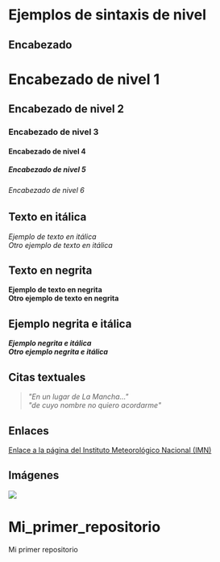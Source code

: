 # Ejemplos de sintaxis de nivel

## Encabezado

# Encabezado de nivel 1
## Encabezado de nivel 2
### Encabezado de nivel 3
#### Encabezado de nivel 4
##### Encabezado de nivel 5
###### Encabezado de nivel 6

## Texto en itálica
*Ejemplo de texto en itálica*  
_Otro ejemplo de texto en itálica_

## Texto en negrita
**Ejemplo de texto en negrita**  
__Otro ejemplo de texto en negrita__

## Ejemplo negrita e itálica
***Ejemplo negrita e itálica***  
*__Otro ejemplo negrita e itálica__*

## Citas textuales
> *"En un lugar de La Mancha..."*  
> *"de cuyo nombre no quiero acordarme"*

## Enlaces
[Enlace a la página del Instituto Meteorológico Nacional (IMN)](https://www.imn.ac.cr/web/imn/inicio)

## Imágenes
![](https://images.unsplash.com/photo-1529429617124-95b109e86bb8?ixid=MnwxMjA3fDB8MHxwaG90by1wYWdlfHx8fGVufDB8fHx8&ixlib=rb-1.2.1&auto=format&fit=crop&w=375&q=80)


# Mi_primer_repositorio
Mi primer repositorio
